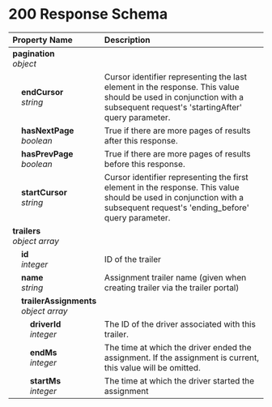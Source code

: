 # 200 Response Schema
| Property Name | Description |
| :------------ | :---------- |
| **pagination**<br/>_object_ |  |
| **&nbsp;&nbsp;&nbsp;&nbsp;endCursor**<br/>_&nbsp;&nbsp;&nbsp;&nbsp;string_ | Cursor identifier representing the last element in the response. This value should be used in conjunction with a subsequent request's 'startingAfter' query parameter. |
| **&nbsp;&nbsp;&nbsp;&nbsp;hasNextPage**<br/>_&nbsp;&nbsp;&nbsp;&nbsp;boolean_ | True if there are more pages of results after this response. |
| **&nbsp;&nbsp;&nbsp;&nbsp;hasPrevPage**<br/>_&nbsp;&nbsp;&nbsp;&nbsp;boolean_ | True if there are more pages of results before this response. |
| **&nbsp;&nbsp;&nbsp;&nbsp;startCursor**<br/>_&nbsp;&nbsp;&nbsp;&nbsp;string_ | Cursor identifier representing the first element in the response. This value should be used in conjunction with a subsequent request's 'ending_before' query parameter. |
| **trailers**<br/>_object array_ |  |
| **&nbsp;&nbsp;&nbsp;&nbsp;id**<br/>_&nbsp;&nbsp;&nbsp;&nbsp;integer_ | ID of the trailer |
| **&nbsp;&nbsp;&nbsp;&nbsp;name**<br/>_&nbsp;&nbsp;&nbsp;&nbsp;string_ | Assignment trailer name (given when creating trailer via the trailer portal) |
| **&nbsp;&nbsp;&nbsp;&nbsp;trailerAssignments**<br/>_&nbsp;&nbsp;&nbsp;&nbsp;object array_ |  |
| **&nbsp;&nbsp;&nbsp;&nbsp;&nbsp;&nbsp;&nbsp;&nbsp;driverId**<br/>_&nbsp;&nbsp;&nbsp;&nbsp;&nbsp;&nbsp;&nbsp;&nbsp;integer_ | The ID of the driver associated with this trailer. |
| **&nbsp;&nbsp;&nbsp;&nbsp;&nbsp;&nbsp;&nbsp;&nbsp;endMs**<br/>_&nbsp;&nbsp;&nbsp;&nbsp;&nbsp;&nbsp;&nbsp;&nbsp;integer_ | The time at which the driver ended the assignment. If the assignment is current, this value will be omitted. |
| **&nbsp;&nbsp;&nbsp;&nbsp;&nbsp;&nbsp;&nbsp;&nbsp;startMs**<br/>_&nbsp;&nbsp;&nbsp;&nbsp;&nbsp;&nbsp;&nbsp;&nbsp;integer_ | The time at which the driver started the assignment |
